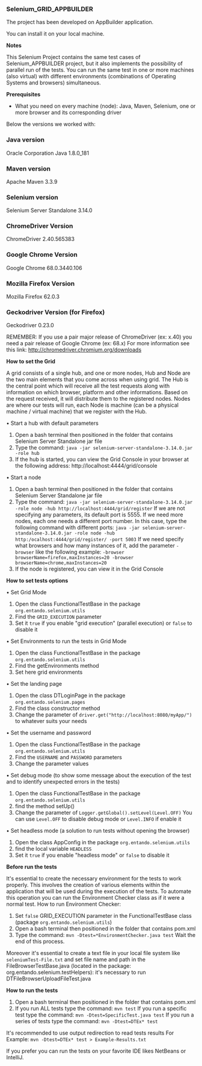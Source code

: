 ### Selenium_GRID_APPBUILDER

The project has been developed on AppBuilder application. 

You can install it on your local machine.


__Notes__

This Selenium Project contains the same test cases of Selenium_APPBUILDER project, but it also implements the possibility of parallel run of the tests.
You can run the same test in one or more machines (also virtual) with different environments (combinations of Operating Systems and browsers) simultaneous.

__Prerequisites__

* What you need on every machine (node): Java, Maven, Selenium, one or more browser and its corresponding driver

Below the versions we worked with:

### Java version

Oracle Corporation Java 1.8.0_181

### Maven version

Apache Maven 3.3.9

### Selenium version

Selenium Server Standalone 3.14.0

### ChromeDriver Version

ChromeDriver 2.40.565383

### Google Chrome Version

Google Chrome 68.0.3440.106

### Mozilla Firefox Version

Mozilla Firefox 62.0.3

### Geckodriver Version (for Firefox)

Geckodriver 0.23.0 



REMEMBER: If you use a pair major release of ChromeDriver (ex: x.40) you need a pair release of Google Chrome (ex: 68.x)
For more information see this link: http://chromedriver.chromium.org/downloads


__How to set the Grid__

A grid consists of a single hub, and one or more nodes, Hub and Node are the two main elements that you come across when using grid.
The Hub is the central point which will receive all the test requests along with information on which browser, platform and other informations.
Based on the request received, it will distribute them to the registered nodes.
Nodes are where our tests will run, each Node is machine (can be a physical machine / virtual machine) that we register with the Hub.

• Start a hub with default parameters
1) Open a bash terminal then positioned in the folder that contains Selenium Server Standalone jar file
2) Type the command:
`java -jar selenium-server-standalone-3.14.0.jar -role hub`
3) If the hub is started, you can view the Grid Console in your browser at the following address: http://localhost:4444/grid/console

• Start a node
1) Open a bash terminal then positioned in the folder that contains Selenium Server Standalone jar file
2) Type the command:
`java -jar selenium-server-standalone-3.14.0.jar -role node -hub http://localhost:4444/grid/register`
If we are not specifying any parameters, its default port is 5555.
If we need more nodes, each one needs a different port number.
In this case, type the following command with different ports:
`java -jar selenium-server-standalone-3.14.0.jar -role node -hub http:/ocalhost:4444/grid/register/ -port 5003`
If we need specify what browsers and how many instances of it, add the parameter `-browser` like the following example:
`-browser browserName=firefox,maxInstances=20 -browser browserName=chrome,maxInstances=20`
3) If the node is registered, you can view it in the Grid Console


__How to set tests options__

• Set Grid Mode
1) Open the class FunctionalTestBase in the package `org.entando.selenium.utils`
2) Find the `GRID_EXECUTION` parameter
3) Set it `true` if you enable "grid execution" (parallel execution) or `false` to disable it

• Set Environments to run the tests in Grid Mode
1) Open the class FunctionalTestBase in the package `org.entando.selenium.utils`
2) Find the getEnvironments method
3) Set here grid environments

• Set the landing page
1) Open the class DTLoginPage in the package `org.entando.selenium.pages`
2) Find the class constructor method
3) Change the parameter of `driver.get("http://localhost:8080/myApp/")` to whatever suits your needs

• Set the username and password
1) Open the class FunctionalTestBase in the package `org.entando.selenium.utils`
2) Find the `USERNAME` and `PASSWORD` parameters
3) Change the parameter values

• Set debug mode (to show some message about the execution of the test and to identify unexpected errors in the tests)
1) Open the class FunctionalTestBase in the package `org.entando.selenium.utils`
2) find the method setUp()
3) Change the parameter of `Logger.getGlobal().setLevel(Level.OFF)`
You can use `Level.OFF` to disable debug mode or `Level.INFO` if enable it

• Set headless mode (a solution to run tests without opening the browser)
1) Open the class AppConfig in the package `org.entando.selenium.utils`
2) find the local variable `HEADLESS`
3) Set it `true` if you enable "headless mode" or `false` to disable it



__Before run the tests__

It's essential to create the necessary environment for the tests to work properly.
This involves the creation of various elements within the application that will be used during the execution of the tests.
To automate this operation you can run the Environment Checker class as if it were a normal test.
How to run Environment Checker:
1) Set `false` GRID_EXECUTION parameter in the FunctionalTestBase class (package `org.entando.selenium.utils`)
2) Open a bash terminal then positioned in the folder that contains pom.xml
3) Type the command: 
`mvn -Dtest=*EnvironmentChecker.java test`
Wait the end of this process.

Moreover it's essential to create a text file in your local file system like `seleniumTest-File.txt` and set file name and path in the FileBrowserTestBase.java (located in the package: org.entando.selenium.testHelpers): it's necessary to run DTFileBrowserUploadFileTest.java



__How to run the tests__

1) Open a bash terminal then positioned in the folder that contains pom.xml
2) If you run ALL tests type the command:
`mvn test`
If you run a specific test type the command:
`mvn -Dtest=SpecificTest.java test`
If you run a series of tests type the command:
`mvn -Dtest=DTEx* test`

It's recommended to use output redirection to read tests results
For Example:
`mvn -Dtest=DTEx* test > Example-Results.txt`

If you prefer you can run the tests on your favorite IDE likes NetBeans or IntelliJ.
